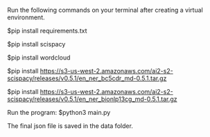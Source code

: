 Run the following commands on your terminal after creating a virtual environment. 

$pip install requirements.txt

$pip install scispacy

$pip install wordcloud

$pip install https://s3-us-west-2.amazonaws.com/ai2-s2-scispacy/releases/v0.5.1/en_ner_bc5cdr_md-0.5.1.tar.gz

$pip install https://s3-us-west-2.amazonaws.com/ai2-s2-scispacy/releases/v0.5.1/en_ner_bionlp13cg_md-0.5.1.tar.gz



Run the program: 
$python3 main.py

The final json file is saved in the data folder.
